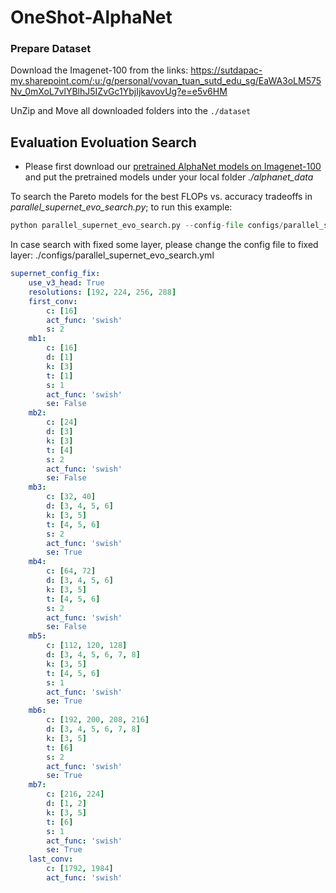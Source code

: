 # OneShot-AlphaNet

### Prepare Dataset
Download the Imagenet-100 from the links:
https://sutdapac-my.sharepoint.com/:u:/g/personal/vovan_tuan_sutd_edu_sg/EaWA3oLM575Nv_0mXoL7vlYBlhJ5IZvGc1YbjIjkavovUg?e=e5v6HM

UnZip and Move all downloaded folders into the `./dataset`

## Evaluation Evoluation Search

- Please first download our [pretrained AlphaNet models on Imagenet-100](https://sutdapac-my.sharepoint.com/:u:/g/personal/vovan_tuan_sutd_edu_sg/ETQkn5ltU7lOjSBDaZ7VtxoBRSLZtLfmxGRIbEkZYPM5_Q?e=a6gB5m)  and put the pretrained models under your local folder *./alphanet_data*


To search the Pareto models for the best FLOPs vs. accuracy tradeoffs in _parallel_supernet_evo_search.py_; to run this example:
```python
python parallel_supernet_evo_search.py --config-file configs/parallel_supernet_evo_search.yml 
```

In case search with fixed some layer, please change the config file to fixed layer: ./configs/parallel_supernet_evo_search.yml

```yaml
supernet_config_fix:
    use_v3_head: True
    resolutions: [192, 224, 256, 288]
    first_conv: 
        c: [16]
        act_func: 'swish'
        s: 2
    mb1:
        c: [16]
        d: [1]
        k: [3]
        t: [1]
        s: 1
        act_func: 'swish'
        se: False
    mb2:
        c: [24]
        d: [3]
        k: [3]
        t: [4]
        s: 2
        act_func: 'swish'
        se: False
    mb3:
        c: [32, 40] 
        d: [3, 4, 5, 6]
        k: [3, 5]
        t: [4, 5, 6]
        s: 2
        act_func: 'swish'
        se: True
    mb4:
        c: [64, 72] 
        d: [3, 4, 5, 6]
        k: [3, 5]
        t: [4, 5, 6]
        s: 2
        act_func: 'swish'
        se: False
    mb5:
        c: [112, 120, 128] 
        d: [3, 4, 5, 6, 7, 8]
        k: [3, 5]
        t: [4, 5, 6]
        s: 1
        act_func: 'swish'
        se: True
    mb6:
        c: [192, 200, 208, 216] 
        d: [3, 4, 5, 6, 7, 8]
        k: [3, 5]
        t: [6]
        s: 2
        act_func: 'swish'
        se: True
    mb7:
        c: [216, 224] 
        d: [1, 2]
        k: [3, 5]
        t: [6]
        s: 1
        act_func: 'swish'
        se: True
    last_conv:
        c: [1792, 1984]
        act_func: 'swish'
```


